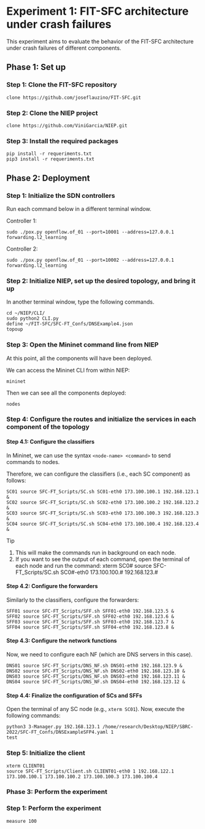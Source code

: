 
# Experiment 1: FIT-SFC architecture under crash failures

This experiment aims to evaluate the behavior of the FIT-SFC architecture under crash failures of different components.

## Phase 1: Set up

### Step 1: Clone the FIT-SFC repository
    clone https://github.com/joseflauzino/FIT-SFC.git

### Step 2: Clone the NIEP project
    clone https://github.com/ViniGarcia/NIEP.git
    
### Step 3: Install the required packages 
 
	pip install -r requeriments.txt
	pip3 install -r requeriments.txt
 
## Phase 2: Deployment

### Step 1: Initialize the SDN controllers
Run each command below in a different terminal window.

Controller 1:

	sudo ./pox.py openflow.of_01 --port=10001 --address=127.0.0.1 forwarding.l2_learning
	
Controller 2:

	sudo ./pox.py openflow.of_01 --port=10002 --address=127.0.0.1 forwarding.l2_learning

### Step 2: Initialize NIEP, set up the desired topology, and bring it up

In another terminal window, type the following commands.

    cd ~/NIEP/CLI/
    sudo python2 CLI.py
    define ~/FIT-SFC/SFC-FT_Confs/DNSExample4.json
    topoup

### Step 3: Open the Mininet command line from NIEP

At this point, all the components will have been deployed.

We can access the Mininet CLI from within NIEP:

	mininet
 
Then we can see all the components deployed:

	nodes

### Step 4: Configure the routes and initialize the services in each component of the topology

#### Step 4.1: Configure the classifiers

In Mininet, we can use the syntax `<node-name> <command>`  to send commands to nodes.

Therefore, we can configure the classifiers (i.e., each SC component) as follows:

	SC01 source SFC-FT_Scripts/SC.sh SC01-eth0 173.100.100.1 192.168.123.1 &
	SC02 source SFC-FT_Scripts/SC.sh SC02-eth0 173.100.100.2 192.168.123.2 &
	SC03 source SFC-FT_Scripts/SC.sh SC03-eth0 173.100.100.3 192.168.123.3 &
	SC04 source SFC-FT_Scripts/SC.sh SC04-eth0 173.100.100.4 192.168.123.4 &
	
> [!TIP] 
> 1. This will make the commands run in background on each node.
> 2. If you want to see the output of each command, open the terminal of each node and run the command:
    xterm SC0#
    source SFC-FT_Scripts/SC.sh SC0#-eth0 173.100.100.# 192.168.123.#

#### Step 4.2: Configure the forwarders

Similarly to the classifiers, configure the forwarders:

	SFF01 source SFC-FT_Scripts/SFF.sh SFF01-eth0 192.168.123.5 &
	SFF02 source SFC-FT_Scripts/SFF.sh SFF02-eth0 192.168.123.6 &
	SFF03 source SFC-FT_Scripts/SFF.sh SFF03-eth0 192.168.123.7 &
	SFF04 source SFC-FT_Scripts/SFF.sh SFF04-eth0 192.168.123.8 &

#### Step 4.3: Configure the network functions

Now, we need to configure each NF (which are DNS servers in this case).

	DNS01 source SFC-FT_Scripts/DNS_NF.sh DNS01-eth0 192.168.123.9 &
	DNS02 source SFC-FT_Scripts/DNS_NF.sh DNS02-eth0 192.168.123.10 &
	DNS03 source SFC-FT_Scripts/DNS_NF.sh DNS03-eth0 192.168.123.11 &
	DNS04 source SFC-FT_Scripts/DNS_NF.sh DNS04-eth0 192.168.123.12 &

#### Step 4.4: Finalize the configuration of SCs and SFFs

Open the terminal of any SC node (e.g., `xterm SC01`). Now, execute the following commands:

    python3 3-Manager.py 192.168.123.1 /home/research/Desktop/NIEP/SBRC-2022/SFC-FT_Confs/DNSExampleSFP4.yaml 1
    test

### Step 5: Initialize the client

    xterm CLIENT01
    source SFC-FT_Scripts/Client.sh CLIENT01-eth0 1 192.168.122.1 173.100.100.1 173.100.100.2 173.100.100.3 173.100.100.4

### Phase 3: Perform the experiment

### Step 1: Perform the experiment

	measure 100
